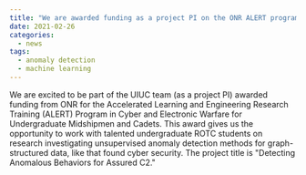 ```yaml
---
title: "We are awarded funding as a project PI on the ONR ALERT program for undergraduate research!"
date: 2021-02-26
categories:
  - news
tags:
  - anomaly detection
  - machine learning
---
```


We are excited to be part of the UIUC team (as a project PI) awarded funding from ONR for the Accelerated Learning and Engineering Research Training (ALERT) Program in Cyber and Electronic Warfare for Undergraduate Midshipmen and Cadets. This award gives us the opportunity to work with talented undergraduate ROTC students on research investigating unsupervised anomaly detection methods for graph-structured data, like that found cyber security. The project title is "Detecting Anomalous Behaviors for Assured C2."